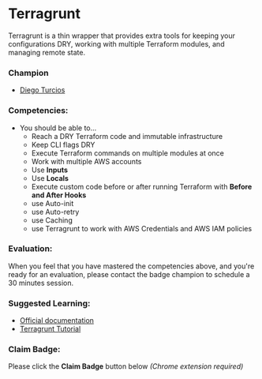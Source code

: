 # Terragrunt
Terragrunt is a thin wrapper that provides extra tools for keeping 
your configurations DRY, working with multiple Terraform modules, 
and managing remote state.

### Champion

- [Diego Turcios](mailto:diego.turcios@acklenavenue.com)

### Competencies:

- You should be able to…
    - Reach a DRY Terraform code and immutable infrastructure
    - Keep CLI flags DRY
    - Execute Terraform commands on multiple modules at once
    - Work with multiple AWS accounts
    - Use **Inputs** 
    - Use **Locals**
    - Execute custom code before or after running Terraform 
      with **Before and After Hooks**
    - use Auto-init
    - use Auto-retry
    - use Caching
    - use Terragrunt to work with AWS Credentials and AWS IAM policies


### Evaluation:

When you feel that you have mastered the competencies above, and 
you're ready for an evaluation, please contact the badge champion 
to schedule a 30 minutes session.

### Suggested Learning:
- [Official documentation](https://terragrunt.gruntwork.io/docs/)
- [Terragrunt Tutorial](https://www.youtube.com/watch?v=GrFDB0cUv-Q&list=PL_OdF9Z6GmVbx19v8h_iq9qapprNxt-hf)

### Claim Badge:
Please click the **Claim Badge** button below *(Chrome extension required)*
